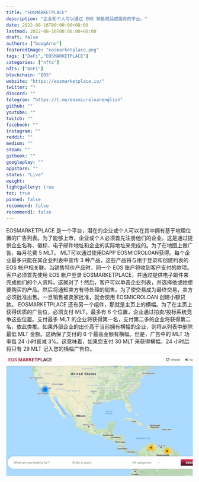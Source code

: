 ```yaml
---
title: "EOSMARKETPLACE"
description: "企业和个人可以通过 EOS 销售商品或服务的平台。"
date: 2022-08-16T00:00:00+08:00
lastmod: 2022-08-16T00:00:00+08:00
draft: false
authors: ["boogArno"]
featuredImage: "eosmarketplace.png"
tags: ["DeFi","EOSMARKETPLACE"]
categories: ["nfts"]
nfts: ["DeFi"]
blockchain: "EOS"
website: "https://eosmarketplace.io/"
twitter: ""
discord: ""
telegram: "https://t.me/eosmicroloanenglish"
github: ""
youtube: ""
twitch: ""
facebook: ""
instagram: ""
reddit: ""
medium: ""
steam: ""
gitbook: ""
googleplay: ""
appstore: ""
status: "Live"
weight: 
lightgallery: true
toc: true
pinned: false
recommend: false
recommend1: false
---
```

EOSMARKETPLACE 是一个平台，潜在的企业或个人可以在其中拥有基于地理位置的广告列表。为了能够上市，企业或个人必须首先注册他们的企业。这是通过提供企业名称、徽标、电子邮件地址和企业的实际地址来完成的。为了在地图上做广告，每月花费 5 MLT。 MLT可以通过使用DAPP EOSMICROLOAN获得。每个企业最多只能在其企业列表中宣传 3 种产品，这些产品将与用于登录和创建列表的 EOS 帐户相关联。当销售特价产品时，同一个 EOS 账户将收到客户支付的款项。客户必须首先使用 EOS 帐户登录 EOSMARKETPLACE，并通过提供电子邮件来完成他们的个人资料。这就对了！然后，客户可以单击企业列表，并选择他或她想要购买的产品。然后将通知卖方有待处理的销售。为了使交易成为最终交易，卖方必须批准出售。一旦销售被卖家批准，就会使用 EOSMICROLOAN 创建小额贷款。 EOSMARKETPLACE 还有另一个组件，那就是主页上的横幅。为了在主页上获得优质的广告位，必须支付 MLT。最多有 6 个位置，企业通过拍卖/投标系统竞争这些位置。支付最多 MLT 的企业将获得第一名，支付第二多的企业将获得第二名，依此类推。如果外部企业的出价高于当前拥有横幅的企业，则将从列表中删除最低 MLT 金额。这确保了支付的 6 个最高金额有横幅。但是，广告中的 MLT 功率每 24 小时衰减 3%。这意味着，如果您支付 30 MLT 来获得横幅，24 小时后将只有 29 MLT 记入您的横幅广告位。![eosmarketplace-dapp-defi-eos-image1_caffea5de7c38f2c6b919815586424a4](eosmarketplace-dapp-defi-eos-image1_caffea5de7c38f2c6b919815586424a4.png)